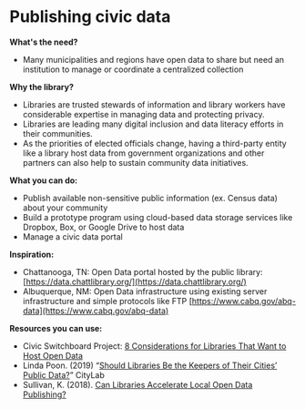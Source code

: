 # Publishing civic data

**What's the need?**

* Many municipalities and regions have open data to share but need an institution to manage or coordinate a centralized collection

**Why the library?**  

* Libraries are trusted stewards of information and library workers have considerable expertise in managing data and protecting privacy.
* Libraries are leading many digital inclusion and data literacy efforts in their communities. 
* As the priorities of elected officials change, having a third-party entity like a library host data from government organizations and other partners can also help to sustain community data initiatives. 

**What you can do:**

* Publish available non-sensitive public information \(ex. Census data\) about your community 
* Build a prototype program using cloud-based data storage services like Dropbox, Box, or Google Drive to host data
* Manage a civic data portal

**Inspiration:**

* Chattanooga, TN: Open Data portal hosted by the public library: [https://data.chattlibrary.org/](https://data.chattlibrary.org/)
* Albuquerque, NM: Open Data infrastructure using existing server infrastructure and simple protocols like FTP [https://www.cabq.gov/abq-data](https://www.cabq.gov/abq-data)

**Resources you can use:**

* Civic Switchboard Project: [8 Considerations for Libraries That Want to Host Open Data](https://civic-switchboard.github.io/post_14/%20) 
* Linda Poon. \(2019\) “[Should Libraries Be the Keepers of Their Cities’ Public Data?](https://www.citylab.com/life/2019/02/libraries-public-information-city-data-digital-archive/581905/)” CityLab
* Sullivan, K. \(2018\). [Can Libraries Accelerate Local Open Data Publishing?](https://medium.com/open-data-literacy/can-libraries-accelerate-local-open-data-publishing-34caaf6a767f) 

